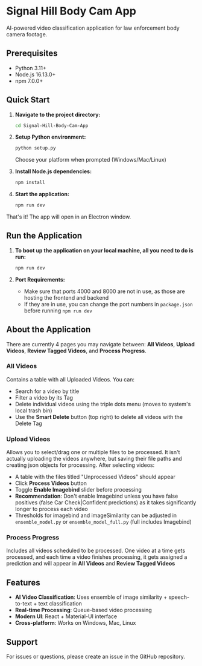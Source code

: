 # Signal Hill Body Cam App

AI-powered video classification application for law enforcement body camera footage.

## Prerequisites

- Python 3.11+
- Node.js 16.13.0+
- npm 7.0.0+

## Quick Start

1. **Navigate to the project directory:**
   ```bash
   cd Signal-Hill-Body-Cam-App
   ```

2. **Setup Python environment:**
   ```bash
   python setup.py
   ```
   Choose your platform when prompted (Windows/Mac/Linux)

3. **Install Node.js dependencies:**
   ```bash
   npm install
   ```

4. **Start the application:**
   ```bash
   npm run dev
   ```

That's it! The app will open in an Electron window.

## Run the Application

1. **To boot up the application on your local machine, all you need to do is run:**
   ```bash
   npm run dev
   ```

2. **Port Requirements:**
   - Make sure that ports 4000 and 8000 are not in use, as those are hosting the frontend and backend
   - If they are in use, you can change the port numbers in `package.json` before running `npm run dev`

## About the Application

There are currently 4 pages you may navigate between: **All Videos**, **Upload Videos**, **Review Tagged Videos**, and **Process Progress**.

### All Videos
Contains a table with all Uploaded Videos. You can:
- Search for a video by title
- Filter a video by its Tag
- Delete individual videos using the triple dots menu (moves to system's local trash bin)
- Use the **Smart Delete** button (top right) to delete all videos with the Delete Tag

### Upload Videos
Allows you to select/drag one or multiple files to be processed. It isn't actually uploading the videos anywhere, but saving their file paths and creating json objects for processing. After selecting videos:
- A table with the files titled "Unprocessed Videos" should appear
- Click **Process Videos** button
- Toggle **Enable Imagebind** slider before processing
- **Recommendation**: Don't enable Imagebind unless you have false positives (false Car Check|Confident predictions) as it takes significantly longer to process each video
- Thresholds for imagebind and imageSimilarity can be adjusted in `ensemble_model.py` or `ensemble_model_full.py` (full includes Imagebind)

### Process Progress
Includes all videos scheduled to be processed. One video at a time gets processed, and each time a video finishes processing, it gets assigned a prediction and will appear in **All Videos** and **Review Tagged Videos**

## Features

- **AI Video Classification**: Uses ensemble of image similarity + speech-to-text + text classification
- **Real-time Processing**: Queue-based video processing
- **Modern UI**: React + Material-UI interface
- **Cross-platform**: Works on Windows, Mac, Linux

## Support

For issues or questions, please create an issue in the GitHub repository.
